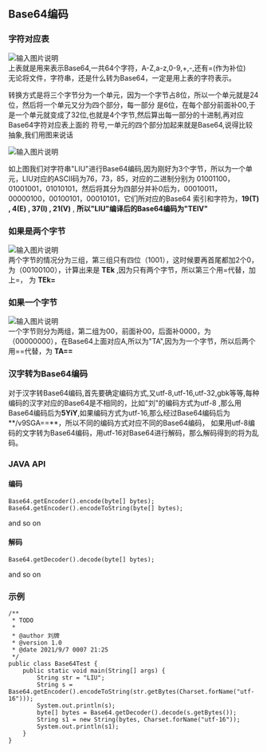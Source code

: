 ## Base64编码
### 字符对应表  
![输入图片说明](https://images.gitee.com/uploads/images/2021/0907/235316_6a456e44_4775150.png "屏幕截图.png")   
上表就是用来表示Base64,一共64个字符，A-Z,a-z,0-9,+,-,还有=(作为补位)  
无论将文件，字符串，还是什么转为Base64，一定是用上表的字符表示。

转换方式是将三个字节分为一个单元，因为一个字节占8位，所以一个单元就是24位，然后将一个单元又分为四个部分，每一部分
是6位，在每个部分前面补00,于是一个单元就变成了32位,也就是4个字节,然后算出每一部分的十进制,再对应Base64字符对应表上面的
符号,一单元的四个部分加起来就是Base64,说得比较抽象,我们用图来说话  


![输入图片说明](https://images.gitee.com/uploads/images/2021/0907/224024_d4515022_4775150.png "屏幕截图.png")  

如上图我们对字符串"LIU"进行Base64编码,因为刚好为3个字节，所以为一个单元，LIU对应的ASCII码为76，73，85，对应的二进制分别为
01001100，01001001，01010101，然后将其分为四部分并补0后为，00010011，00000100，00100101，00010101，它们所对应的Base64
索引和字符为，**19(T) , 4(E) , 37(l) , 21(V)** , **所以"LIU"编译后的Base64编码为"TElV"**  

### 如果是两个字节  
![输入图片说明](https://images.gitee.com/uploads/images/2021/0907/230147_54d4bfc5_4775150.png "屏幕截图.png")  
两个字节的情况分为三组，第三组只有四位（1001），这时候要再首尾都加2个0，为（00100100），计算出来是 **TEk** ,因为只有两个字节，所以第三个用=代替，加上=，
为 **TEk=**  

### 如果一个字节  
![输入图片说明](https://images.gitee.com/uploads/images/2021/0907/230939_33f92110_4775150.png "屏幕截图.png")  
一个字节则分为两组，第二组为00，前面补00，后面补0000，为（00000000），在Base64上面对应A,所以为"TA",因为为一个字节，所以后两个用==代替，为 **TA==**   

### 汉字转为Base64编码  
对于汉字转Base64编码,首先要确定编码方式,又utf-8,utf-16,utf-32,gbk等等,每种编码的汉字对应的Base64是不相同的，比如"刘"的编码方式为utf-8
,那么用Base64编码后为**5YiY**,如果编码方式为utf-16,那么经过Base64编码后为**/v9SGA==**，所以不同的编码方式对应不同的Base64编码，
如果用utf-8编码的文字转为Base64编码，用utf-16对Base64进行解码，那么解码得到的将为乱码。

### JAVA API  
#### 编码  
```
Base64.getEncoder().encode(byte[] bytes);  
Base64.getEncoder().encodeToString(byte[] bytes);  
```
and so on  

#### 解码
```
Base64.getDecoder().decode(byte[] bytes);  
```
and so on

### 示例

```
/**
 * TODO
 *
 * @author 刘牌
 * @version 1.0
 * @date 2021/9/7 0007 21:25
 */
public class Base64Test {
    public static void main(String[] args) {
        String str = "LIU";
        String s = Base64.getEncoder().encodeToString(str.getBytes(Charset.forName("utf-16")));
        System.out.println(s);
        byte[] bytes = Base64.getDecoder().decode(s.getBytes());
        String s1 = new String(bytes, Charset.forName("utf-16"));
        System.out.println(s1);
    }
}

```



